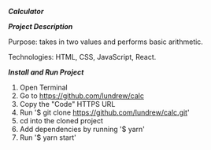 ***Calculator***

***Project Description***

Purpose: takes in two values and performs basic arithmetic.

Technologies: HTML, CSS, JavaScript, React. 

***Install and Run Project***

1. Open Terminal
2. Go to https://github.com/lundrew/calc 
3. Copy the "Code" HTTPS URL 
4. Run '$ git clone https://github.com/lundrew/calc.git'
5. cd into the cloned project
6. Add dependencies by running '$ yarn'
6. Run '$ yarn start' 